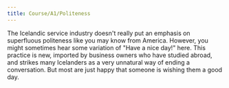```yaml
---
title: Course/A1/Politeness
---
```


The Icelandic service industry doesn't really put an emphasis on superfluous politeness like you may know from America. However, you might sometimes hear some variation of "Have a nice day!" here. This practice is new, imported by business owners who have studied abroad, and strikes many Icelanders as a very unnatural way of ending a conversation. But most are just happy that someone is wishing them a good day.